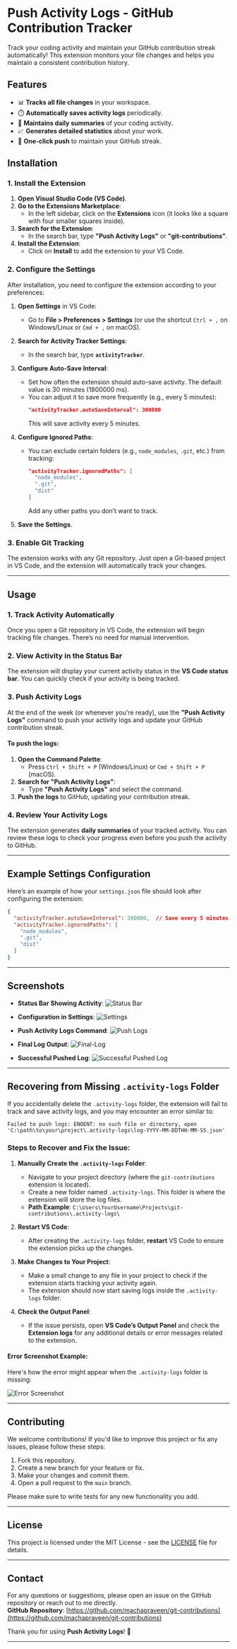 # Push Activity Logs - GitHub Contribution Tracker

Track your coding activity and maintain your GitHub contribution streak automatically! This extension monitors your file changes and helps you maintain a consistent contribution history.

## Features

- 📊 **Tracks all file changes** in your workspace.
- ⏱️ **Automatically saves activity logs** periodically.
- 🔄 **Maintains daily summaries** of your coding activity.
- 📈 **Generates detailed statistics** about your work.
- 🚀 **One-click push** to maintain your GitHub streak.

## Installation

### 1. Install the Extension

1. **Open Visual Studio Code (VS Code)**.
2. **Go to the Extensions Marketplace**:
   - In the left sidebar, click on the **Extensions** icon (it looks like a square with four smaller squares inside).
3. **Search for the Extension**:
   - In the search bar, type **"Push Activity Logs"** or **"git-contributions"**.
4. **Install the Extension**:
   - Click on **Install** to add the extension to your VS Code.

### 2. Configure the Settings

After installation, you need to configure the extension according to your preferences:

1. **Open Settings** in VS Code:
   - Go to **File > Preferences > Settings** (or use the shortcut `Ctrl + ,` on Windows/Linux or `Cmd + ,` on macOS).

2. **Search for Activity Tracker Settings**:
   - In the search bar, type **`activityTracker`**.

3. **Configure Auto-Save Interval**:
   - Set how often the extension should auto-save activity. The default value is 30 minutes (1800000 ms).
   - You can adjust it to save more frequently (e.g., every 5 minutes):
     ```json
     "activityTracker.autoSaveInterval": 300000
     ```
     This will save activity every 5 minutes.

4. **Configure Ignored Paths**:
   - You can exclude certain folders (e.g., `node_modules`, `.git`, etc.) from tracking:
     ```json
     "activityTracker.ignoredPaths": [
       "node_modules",
       ".git",
       "dist"
     ]
     ```
     Add any other paths you don’t want to track.

5. **Save the Settings**.

### 3. Enable Git Tracking

The extension works with any Git repository. Just open a Git-based project in VS Code, and the extension will automatically track your changes.

---

## Usage

### 1. Track Activity Automatically

Once you open a Git repository in VS Code, the extension will begin tracking file changes. There’s no need for manual intervention.

### 2. View Activity in the Status Bar

The extension will display your current activity status in the **VS Code status bar**. You can quickly check if your activity is being tracked.

### 3. Push Activity Logs

At the end of the week (or whenever you're ready), use the **"Push Activity Logs"** command to push your activity logs and update your GitHub contribution streak.

#### To push the logs:
1. **Open the Command Palette**:
   - Press `Ctrl + Shift + P` (Windows/Linux) or `Cmd + Shift + P` (macOS).
2. **Search for "Push Activity Logs"**:
   - Type **"Push Activity Logs"** and select the command.
3. **Push the logs** to GitHub, updating your contribution streak.

### 4. Review Your Activity Logs

The extension generates **daily summaries** of your tracked activity. You can review these logs to check your progress even before you push the activity to GitHub.

---

## Example Settings Configuration

Here’s an example of how your `settings.json` file should look after configuring the extension:

```json
{
  "activityTracker.autoSaveInterval": 300000,  // Save every 5 minutes
  "activityTracker.ignoredPaths": [
    "node_modules",
    ".git",
    "dist"
  ]
}
```

---

## Screenshots

- **Status Bar Showing Activity**:
  ![Status Bar](images/status-bar.png)

- **Configuration in Settings**:
  ![Settings](images/settings.png)

- **Push Activity Logs Command**:
  ![Push Logs](images/push-logs.png)

- **Final Log Output**:
  ![Final-Log](images/final-log.png)

- **Successful Pushed Log**:
  ![Successful Pushed Log](images/successful-pushed-log.png)

---

## Recovering from Missing `.activity-logs` Folder

If you accidentally delete the `.activity-logs` folder, the extension will fail to track and save activity logs, and you may encounter an error similar to:

```
Failed to push logs: ENOENT: no such file or directory, open 'C:\path\to\your\project\.activity-logs\log-YYYY-MM-DDTHH-MM-SS.json'
```

### Steps to Recover and Fix the Issue:

1. **Manually Create the `.activity-logs` Folder**:
   - Navigate to your project directory (where the `git-contributions` extension is located).
   - Create a new folder named `.activity-logs`. This folder is where the extension will store the log files.
   - **Path Example**: `C:\Users\YourUsername\Projects\git-contributions\.activity-logs\`

2. **Restart VS Code**:
   - After creating the `.activity-logs` folder, **restart** VS Code to ensure the extension picks up the changes.

3. **Make Changes to Your Project**:
   - Make a small change to any file in your project to check if the extension starts tracking your activity again.
   - The extension should now start saving logs inside the `.activity-logs` folder.

4. **Check the Output Panel**:
   - If the issue persists, open **VS Code’s Output Panel** and check the **Extension logs** for any additional details or error messages related to the extension.

#### **Error Screenshot Example**:
Here's how the error might appear when the `.activity-logs` folder is missing:

![Error Screenshot](images/missing-folder-error.png)

---

## Contributing

We welcome contributions! If you'd like to improve this project or fix any issues, please follow these steps:

1. Fork this repository.
2. Create a new branch for your feature or fix.
3. Make your changes and commit them.
4. Open a pull request to the `main` branch.

Please make sure to write tests for any new functionality you add.

---

## License

This project is licensed under the MIT License - see the [LICENSE](LICENSE) file for details.

---

## Contact

For any questions or suggestions, please open an issue on the GitHub repository or reach out to me directly.  
**GitHub Repository**: [https://github.com/machapraveen/git-contributions](https://github.com/machapraveen/git-contributions)

Thank you for using **Push Activity Logs**! 🎉

---

